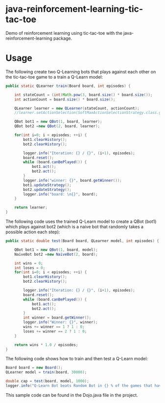 # java-reinforcement-learning-tic-tac-toe

Demo of reinforcement learning using tic-tac-toe with the java-reinforcement-learning package.

# Usage

The following create two Q-Learning bots that plays against each other on the tic-tac-toe game to a train a Q-Learn model:

```java
public static QLearner train(Board board, int episodes) {

    int stateCount = (int)Math.pow(3, board.size() * board.size());
    int actionCount = board.size() * board.size();

    QLearner learner = new QLearner(stateCount, actionCount);
    //learner.setActionSelection(SoftMaxActionSelectionStrategy.class.getCanonicalName());

    QBot bot1 = new QBot(1, board, learner);
    QBot bot2 =new QBot(2, board, learner);

    for(int i=0; i < episodes; ++i) {
        bot1.clearHistory();
        bot2.clearHistory();

        logger.info("Iteration: {} / {}", (i+1), episodes);
        board.reset();
        while (board.canBePlayed()) {
            bot1.act();
            bot2.act();
        }
        logger.info("winner: {}", board.getWinner());
        bot1.updateStrategy();
        bot2.updateStrategy();
        logger.info("board: \n{}", board);
    }

    return learner;
}
```

The following code uses the trained Q-Learn model to create a QBot (bot1) which plays against bot2 (which is a naive bot that randomly takes a possible action each step):

```java
public static double test(Board board, QLearner model, int episodes) {

    QBot bot1 = new QBot(1, board, model);
    NaiveBot bot2 =new NaiveBot(2, board);

    int wins = 0;
    int loses = 0;
    for(int i=0; i < episodes; ++i) {
        bot1.clearHistory();
        bot2.clearHistory();

        logger.info("Iteration: {} / {}", (i+1), episodes);
        board.reset();
        while (board.canBePlayed()) {
            bot1.act();
            bot2.act();
        }
        int winner = board.getWinner();
        logger.info("Winner: {}", winner);
        wins += winner == 1 ? 1 : 0;
        loses += winner == 2 ? 1 : 0;
    }

    return wins * 1.0 / episodes;
}
```

The following code shows how to train and then test a Q-Learn model:

```java
Board board = new Board();
QLearner model = train(board, 30000);

double cap = test(board, model, 1000);
logger.info("Q-Learn Bot beats Random Bot in {} % of the games that have a winner", cap * 100);
```

This sample code can be found in the Dojo.java file in the project.

